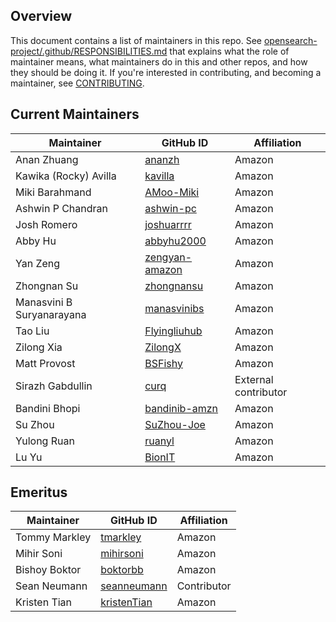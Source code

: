 ## Overview

This document contains a list of maintainers in this repo. See [opensearch-project/.github/RESPONSIBILITIES.md](https://github.com/opensearch-project/.github/blob/main/RESPONSIBILITIES.md#maintainer-responsibilities) that explains what the role of maintainer means, what maintainers do in this and other repos, and how they should be doing it. If you're interested in contributing, and becoming a maintainer, see [CONTRIBUTING](CONTRIBUTING.md).

## Current Maintainers

| Maintainer                | GitHub ID                                           | Affiliation |
| ------------------------- | --------------------------------------------------- | ----------- |
| Anan Zhuang               | [ananzh](https://github.com/ananzh)                 | Amazon      |
| Kawika (Rocky) Avilla     | [kavilla](https://github.com/kavilla)               | Amazon      |
| Miki Barahmand            | [AMoo-Miki](https://github.com/AMoo-Miki)           | Amazon      |
| Ashwin P Chandran         | [ashwin-pc](https://github.com/ashwin-pc)           | Amazon      |
| Josh Romero               | [joshuarrrr](https://github.com/joshuarrrr)         | Amazon      |
| Abby Hu                   | [abbyhu2000](https://github.com/abbyhu2000)         | Amazon      |
| Yan Zeng                  | [zengyan-amazon](https://github.com/zengyan-amazon) | Amazon      |
| Zhongnan Su               | [zhongnansu](https://github.com/zhongnansu)         | Amazon      |
| Manasvini B Suryanarayana | [manasvinibs](https://github.com/manasvinibs)       | Amazon      |
| Tao Liu                   | [Flyingliuhub](https://github.com/Flyingliuhub)     | Amazon      |
| Zilong Xia                | [ZilongX](https://github.com/ZilongX)               | Amazon      |
| Matt Provost              | [BSFishy](https://github.com/BSFishy)               | Amazon      |
| Sirazh Gabdullin          | [curq](https://github.com/curq)                     | External contributor |
| Bandini Bhopi             | [bandinib-amzn](https://github.com/bandinib-amzn)   | Amazon      |
| Su Zhou                   | [SuZhou-Joe](https://github.com/SuZhou-Joe)         | Amazon      |
| Yulong Ruan               | [ruanyl](https://github.com/ruanyl)                 | Amazon      |
| Lu Yu                     | [BionIT](https://github.com/BionIT)                 | Amazon      |

## Emeritus

| Maintainer    | GitHub ID                                     | Affiliation |
| ------------- |-----------------------------------------------|-------------|
| Tommy Markley | [tmarkley](https://github.com/tmarkley)       | Amazon      |
| Mihir Soni    | [mihirsoni](https://github.com/mihirsoni)     | Amazon      |
| Bishoy Boktor | [boktorbb](https://github.com/boktorbb)       | Amazon      |
| Sean Neumann  | [seanneumann](https://github.com/seanneumann) | Contributor |
| Kristen Tian  | [kristenTian](https://github.com/kristenTian) | Amazon      |
